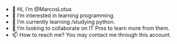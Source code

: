 - 👋 Hi, I’m @MarcosLotus
- 👀 I’m interested in learning programming.
- 🌱 I’m currently learning /studying python.
- 💞️ I’m looking to collaborate on IT Pros to learn more from them.
- 📫 How to reach me? You may contact me through this account.

<!---
MarcosLotus/MarcosLotus is a ✨ special ✨ repository because its `README.md` (this file) appears on your GitHub profile.
You can click the Preview link to take a look at your changes.
--->

